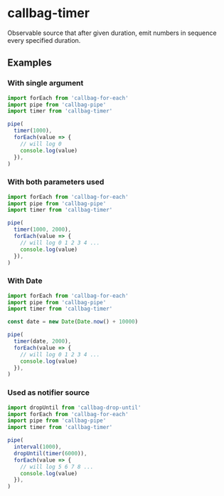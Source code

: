 # callbag-timer

Observable source that after given duration, emit numbers in sequence every specified duration.

## Examples

### With single argument

```js
import forEach from 'callbag-for-each'
import pipe from 'callbag-pipe'
import timer from 'callbag-timer'

pipe(
  timer(1000),
  forEach(value => {
    // will log 0
    console.log(value)
  }),
)
```

### With both parameters used

```js
import forEach from 'callbag-for-each'
import pipe from 'callbag-pipe'
import timer from 'callbag-timer'

pipe(
  timer(1000, 2000),
  forEach(value => {
    // will log 0 1 2 3 4 ...
    console.log(value)
  }),
)
```

### With Date

```js
import forEach from 'callbag-for-each'
import pipe from 'callbag-pipe'
import timer from 'callbag-timer'

const date = new Date(Date.now() + 10000)

pipe(
  timer(date, 2000),
  forEach(value => {
    // will log 0 1 2 3 4 ...
    console.log(value)
  }),
)
```

### Used as notifier source

```js
import dropUntil from 'callbag-drop-until'
import forEach from 'callbag-for-each'
import pipe from 'callbag-pipe'
import timer from 'callbag-timer'

pipe(
  interval(1000),
  dropUntil(timer(6000)),
  forEach(value => {
    // will log 5 6 7 8 ...
    console.log(value)
  }),
)
```
